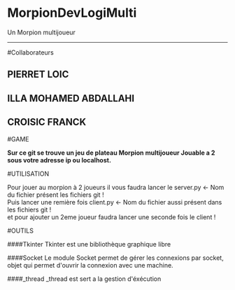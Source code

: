 # MorpionDevLogiMulti
Un Morpion multijoueur 

---------------------

#Collaborateurs

PIERRET LOIC
---
ILLA MOHAMED ABDALLAHI
---
CROISIC FRANCK
---


#GAME

**Sur ce git se trouve un jeu de plateau Morpion multijoueur Jouable a 2 sous votre adresse ip ou localhost.**

#UTILISATION


Pour jouer au morpion à 2 joueurs il vous faudra lancer le server.py <- Nom du fichier présent les fichiers git !   
Puis lancer une remière fois client.py <- Nom du fichier aussi présent dans les fichiers git !       
et pour ajouter un 2eme joueur faudra lancer une seconde fois le client !      

#OUTILS

####Tkinter
Tkinter est une bibliothèque graphique libre

####Socket
Le module Socket permet de gérer les connexions par socket, objet qui permet d'ouvrir la connexion avec une machine.

####_thread
_thread est sert a la gestion d'éxécution

